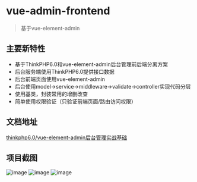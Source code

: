 vue-admin-frontend
===============

> 基于vue-element-admin

## 主要新特性

* 基于ThinkPHP6.0和vue-element-admin后台管理前后端分离方案
* 后台服务端使用ThinkPHP6.0提供接口数据
* 后台前端页面使用vue-element-admin
* 后台使用model->service->middleware->validate->controller实现代码分层
* 使用基类，封装常用的增删改查
* 简单使用权限验证（只验证前端页面/路由访问权限）

## 文档地址
[thinkphp6.0/vue-element-admin后台管理实战基础](https://www.kancloud.cn/zmshen/tp6-vue-element)

## 项目截图
![image](https://user-images.githubusercontent.com/48463236/116168642-7ef4a680-a735-11eb-96a2-0a5a17cc061e.png)
![image](https://user-images.githubusercontent.com/48463236/116168664-8c119580-a735-11eb-9bd1-fb65f3ad152c.png)
![image](https://user-images.githubusercontent.com/48463236/116168677-93d13a00-a735-11eb-8e96-2ee236da2b6a.png)
